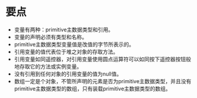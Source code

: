 # 要点

- 变量有两种：primitive主数据类型和引用。
- 变量的声明必须有类型和名称。
- primitive主数据类型变量值是改值的字节所表示的。
- 引用变量的值代表位于堆之对象的存取方法。
- 引用变量如同遥控器，对引用变量使用圆点运算符可以如同按下遥控器按钮般地存取它的方法或实例变量。
- 没有引用到任何对象的引用变量的值为null值。
- 数组一定是个对象，不管所声明的元素是否为primitive主数据类型，并且没有primitive主数据类型的数组，只有装载primitive主数据类型的数组。